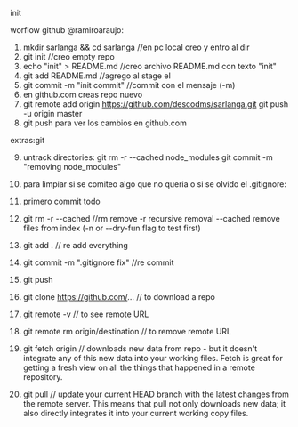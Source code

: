 init

worflow github @ramiroaraujo:

1.  mkdir sarlanga && cd sarlanga //en pc local creo y entro al dir
2.  git init //creo empty repo
3.  echo "init" > README.md //creo archivo README.md con texto "init"
4.  git add README.md //agrego al stage el
5.  git commit -m "init commit" //commit con el mensaje (-m)
6.  en github.com creas repo nuevo
7.  git remote add origin https://github.com/descodms/sarlanga.git git push -u origin master
8.  git push para ver los cambios en github.com

extras:git

9.  untrack directories:
    git rm -r --cached node_modules
    git commit -m "removing node_modules"

10. para limpiar si se comiteo algo que no queria o si se olvido el .gitignore:
11. primero commit todo
12. git rm -r --cached //rm remove -r recursive removal --cached remove files from index (-n or --dry-fun flag to test first)
13. git add . // re add everything
14. git commit -m ".gitignore fix" //re commit
15. git push

16. git clone https://github.com/... // to download a repo
17. git remote -v // to see remote URL
18. git remote rm origin/destination // to remove remote URL

19. git fetch origin // downloads new data from repo - but it doesn't integrate any of this new data into your working files. Fetch is great for getting a fresh view on all the things that happened in a remote repository.
20. git pull // update your current HEAD branch with the latest changes from the remote server. This means that pull not only downloads new data; it also directly integrates it into your current working copy files.
